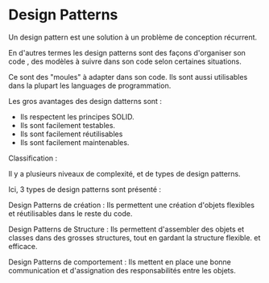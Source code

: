 # Design Patterns

Un design pattern est une solution à un problème de conception récurrent.

En d'autres termes les design patterns sont des façons d'organiser son code , des modèles à suivre dans son code selon
certaines situations.

Ce sont des "moules" à adapter dans son code. Ils sont aussi utilisables dans la plupart les languages de programmation.

Les gros avantages des design datterns sont :

- Ils respectent les principes SOLID.
- Ils sont facilement testables.
- Ils sont facilement réutilisables
- Ils sont facilement maintenables.


Classification : 

Il y a plusieurs niveaux de complexité, et de types de design patterns.


Ici, 3 types de design patterns sont présenté :

Design Patterns de création : Ils permettent une création d'objets flexibles et réutilisables dans le reste du code.

Design Patterns de Structure : Ils permettent d'assembler des objets et classes dans des grosses structures,
tout en gardant la structure flexible. et efficace.

Design Patterns de comportement : Ils mettent en place une bonne communication et d'assignation des responsabilités 
entre les objets.

